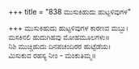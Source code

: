 +++
title = "838 ಮುಸುಕಿಹುದು ಹುಟ್ಟಳಿವುಗಳ"

+++
ಮುಸುಕಿಹುದು ಹುಟ್ಟಳಿವುಗಳ ಕಾರಣವ ಮಬ್ಬು।  
ಮಸಕಿನಲಿ ಹುದುಗಿಹವು ಮೋಹಮೂಲಗಳು॥  
ನಿಶಿ ಮುಚ್ಚಿಹುದು ದಿನಪಚಂದಿರರ ಹುಟ್ಟೆಡೆಯ।  
ಮಿಸುಕುವ ರಹಸ್ಯ ನೀಂ - ಮಂಕುತಿಮ್ಮ॥  
